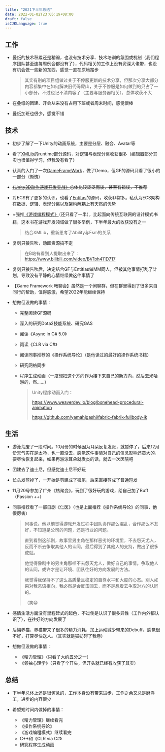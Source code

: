 ```yaml
---
title: "2021下半年总结"
date: 2022-01-02T23:05:19+08:00
draft: false
isCJKLanguage: true
---
```


## 工作

- 叠纸的技术积累还是稍弱，也没有技术分享、技术培训的氛围或机制（我们程序团队甚至连每周例会都没有了），代码相关的工作上没有资深大佬带，也没有机会做一些新的东西，感觉一直在原地踏步

  > 其实有别的项目组做过关于不停服更新的技术分享，但那次分享大部分内容都集中在如何解决旧代码屎山，关于不停服是如何做到的只占了一小部分，不过也记不清内容了（主要与服务器相关），总体收获不大
  
- 在叠纸的团建、开会从来没有占用下班或者周末时间，感觉很棒

- 叠纸加班也很少，感觉不错

## 技术

- 初步了解了一下Unity的动画系统，主要是分层、融合、Avatar等

- 看了[XMLib](https://github.com/PxGame/XMLib.AM)的runtime部分源码，对逻辑与表现分离收获很多（编辑器部分其实也很值得学习，但我没有看了）

- 认真的入门了一次[GameFrameWork](https://github.com/EllanJiang/GameFramework)，做了Demo，但GF的源码只看了很小的一部分（惭愧）

- ~~[《Unity3D动作游戏开发实战》](https://item.jd.com/12683035.html)总体比较泛泛而谈，甚至有错误，不推荐~~

- 对ECS有了更多的认识，也看了[Entitas](https://github.com/sschmid/Entitas-CSharp)的源码，收获非常多。私认为ECS架构在数据、逻辑、表现分离以及架构解耦上有天然的优势

- ⭐强推[《游戏编程模式》](https://gpp.tkchu.me/)（还只看了一半），比起面向传统互联网的设计模式书籍，这本书在游戏开发领域做了很多举例，下半年最大的收获没有之一

  > 结合XMLib，重新思考了Ability与Fsm的关系

- 复刻只狼告吹，动画资源搞不定

  > 在B站有看到人提取出来了：https://www.bilibili.com/video/BV1bh411D717

- 复刻只狼告吹后，决定结合GF与Entitias做MM同人，但被其他事情打乱了计划，导致没有平静的心情继续做这件事情了

- 【Game Framework 畅聊会】虽然是一个闲聊群，但在群里得到了很多来自同行的帮助，值得感激，希望2022年能继续保持

- 想做但没做的事情：

  - 完整阅读GF源码

  - 深入的研究Dota2技能系统、研究GAS

  - 阅读《Async in C# 5.0》

  - 阅读《CLR via C#》

  - 阅读同事推荐的《操作系统导论》（是他读过的最好的操作系统书籍）

  - 研究网络同步

  - 程序生成动画（一度想把这个方向作为接下来自己的新方向，然后去米哈游的，然……）

    > Unity程序动画入门：
    >
    > https://www.weaverdev.io/blog/bonehead-procedural-animation
    >
    > https://github.com/yamahigashi/fabric-fabrik-fullbody-ik

## 生活

- 游泳荒废了一段时间。10月份的时候因为耳朵反复发炎，就暂停了，后来12月份天气实在是太冷，也一直没去，感觉这件事情对自己的信念影响还蛮大的，要尽快恢复起来，如果再游泳耳朵就发炎的话，就去一次医院吧

- 团建去了迪士尼，但感觉迪士尼不好玩

- 长头发剪掉了，一开始是剪建成了狼尾，后来直接剪成了普通短发

- 11月20号参加了广州《核聚变》，玩到了很好玩的游戏，给自己加了Buff（Passion ++）

- 同事推荐看了一部日剧《仁医》（也是上面推荐《操作系统导论》的同事，他很厉害）

  > 同事说，他以前觉得游戏开发过程中团队协作那么混乱，合作那么不友好，不知道是公司的问题，还是行业的问题。
  >
  > 直到看到这部剧，故事里男主角在那样恶劣的环境里，不去怨天尤人，反而不断去争取其他人的认同，最后得到了其他人的支持，做出了很多成就。
  >
  > 他觉得像剧中的男主角那样不去怨天尤人，做好自己的事情，争取他人的认同，或许才是让环境、团队往好的方向发展的方法。
  >
  > 我觉得我保持不了这么高质量且稳定的自尊水平和大度的心态。别人如果对我恶语相向，我必然是会反击回去，而不是想着去争取对方的认同的。
  >
  > （笑😀

- 感情生活方面没有里程碑式的起色，不过倒是认识了很多异性（工作内外都认识了），在往好的方向发展了

- 后悔养猫，养猫带来了很多的精力消耗，加上运动减少带来的Debuff，感觉很不好，打算尽快送人。（其实就是猫妨碍了我卷）

- 想做但没做的事情：

  - 《精力管理》（只看了大约五分之一）
  - 《领袖心理学》（只看了个开头，但开头就已经有收获了其实）

## 总结

- 下半年总体上还是很懈怠的，工作本身没有带来进步，工作之余又总是磨洋工，进步的内容很少

- 希望短时间内做掉的事情：
  - 《精力管理》继续看完
  - 《操作系统导论》
  - 《游戏编程模式》继续看完
  - C++和《CLR via C#》
  - 研究程序生成动画
